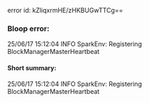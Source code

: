 error id: kZliqxrmHE/zHKBUGwTTCg==
### Bloop error:

25/06/17 15:12:04 INFO SparkEnv: Registering BlockManagerMasterHeartbeat
#### Short summary: 

25/06/17 15:12:04 INFO SparkEnv: Registering BlockManagerMasterHeartbeat